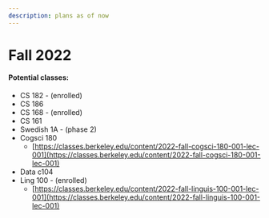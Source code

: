 ```yaml
---
description: plans as of now
---
```


# Fall 2022

#### Potential classes:

* CS 182 - (enrolled)
* CS 186
* CS 168 - (enrolled)
* CS 161&#x20;
* Swedish 1A - (phase 2)
* Cogsci 180&#x20;
  * [https://classes.berkeley.edu/content/2022-fall-cogsci-180-001-lec-001](https://classes.berkeley.edu/content/2022-fall-cogsci-180-001-lec-001)
* Data c104
* Ling 100 - (enrolled)
  * [https://classes.berkeley.edu/content/2022-fall-linguis-100-001-lec-001](https://classes.berkeley.edu/content/2022-fall-linguis-100-001-lec-001)


